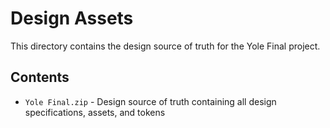 # Design Assets

This directory contains the design source of truth for the Yole Final project.

## Contents

- `Yole Final.zip` - Design source of truth containing all design specifications, assets, and tokens
